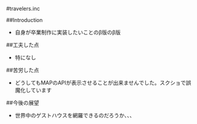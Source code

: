 #travelers.inc

##Introduction
- 自身が卒業制作に実装したいことのβ版のβ版

##工夫した点
- 特になし

##苦労した点
- どうしてもMAPのAPIが表示させることが出来ませんでした。スクショで誤魔化しています

##今後の展望
- 世界中のゲストハウスを網羅できるのだろうか、、、